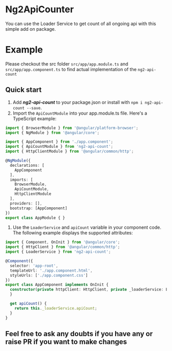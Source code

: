 # Ng2ApiCounter

You can use the Loader Service to get count of all ongoing api with this simple add on package.

# Example

Please checkout the src folder `src/app/app.module.ts` and `src/app/app.component.ts` to find actual implementation of the `ng2-api-count`

## Quick start

1. Add ***ng2-api-count*** to your package.json or install with `npm i ng2-api-count --save`. 
2. Import the `ApiCountModule` into your app.module.ts file. Here's a TypeScript example:
```ts
import { BrowserModule } from '@angular/platform-browser';
import { NgModule } from '@angular/core';

import { AppComponent } from './app.component';
import { ApiCountModule } from 'ng2-api-count';
import { HttpClientModule } from '@angular/common/http';

@NgModule({
  declarations: [
    AppComponent
  ],
  imports: [
    BrowserModule,
    ApiCountModule,
    HttpClientModule
  ],
  providers: [],
  bootstrap: [AppComponent]
})
export class AppModule { }
```
1. Use the `LoaderService` and `apiCount` variable in your component code. The following example displays the supported attributes:
```ts
import { Component, OnInit } from '@angular/core';
import { HttpClient } from '@angular/common/http';
import { LoaderService } from 'ng2-api-count';

@Component({
  selector: 'app-root',
  templateUrl: './app.component.html',
  styleUrls: ['./app.component.css']
})
export class AppComponent implements OnInit {
  constructor(private httpClient: HttpClient, private _loaderService: LoaderService) {
  }

  get apiCount() {
    return this._loaderService.apiCount;
  }
}

```


## Feel free to ask any doubts if you have any or raise PR if you want to make changes 